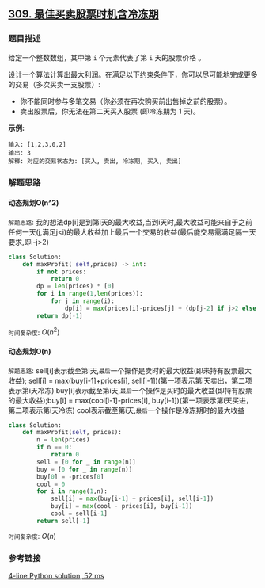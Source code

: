 ## [309. 最佳买卖股票时机含冷冻期](https://leetcode-cn.com/problems/best-time-to-buy-and-sell-stock-with-cooldown/)

### 题目描述

给定一个整数数组，其中第 `i` 个元素代表了第 `i` 天的股票价格 。​

设计一个算法计算出最大利润。在满足以下约束条件下，你可以尽可能地完成更多的交易（多次买卖一支股票）:

* 你不能同时参与多笔交易（你必须在再次购买前出售掉之前的股票）。
* 卖出股票后，你无法在第二天买入股票 (即冷冻期为 1 天)。

**示例:**
```
输入: [1,2,3,0,2]
输出: 3 
解释: 对应的交易状态为: [买入, 卖出, 冷冻期, 买入, 卖出]
```

### 解题思路

#### 动态规划O(n^2)

`解题思路`:  我的想法dp[i]是到第i天的最大收益,当到i天时,最大收益可能来自于之前任何一天(j,满足j<i)的最大收益加上最后一个交易的收益(最后能交易需满足隔一天要求,即i-j>2)

```python
class Solution:
    def maxProfit( self,prices) -> int:
        if not prices:
            return 0
        dp = len(prices) * [0]
        for i in range(1,len(prices)):
            for j in range(i):
                dp[i] = max(prices[i]-prices[j] + (dp[j-2] if j>2 else 0), dp[i-1],dp[i])
        return dp[-1]
```

`时间复杂度`: $O(n^{2})$

#### 动态规划O(n)

`解题思路`:  sell[i]表示截至第i天,`最后`一个操作是卖时的最大收益(即未持有股票最大收益); sell[i] = max(buy[i-1]+prices[i], sell[i-1])(第一项表示第i天卖出，第二项表示第i天冷冻)
buy[i]表示截至第i天,`最后`一个操作是买时的最大收益(即持有股票的最大收益);buy[i] = max(cool[i-1]-prices[i], buy[i-1])(第一项表示第i天买进，第二项表示第i天冷冻)
cool表示截至第i天,`最后`一个操作是冷冻期时的最大收益

```python
class Solution:
    def maxProfit(self, prices):
        n = len(prices)
        if n == 0:
            return 0     
        sell = [0 for _ in range(n)]
        buy = [0 for _ in range(n)]
        buy[0] = -prices[0]
        cool = 0
        for i in range(1,n):
            sell[i] = max(buy[i-1] + prices[i], sell[i-1])
            buy[i] = max(cool - prices[i], buy[i-1])
            cool = sell[i-1]
        return sell[-1]
```

`时间复杂度`: $O(n)$

### 参考链接
[4-line Python solution, 52 ms](https://leetcode.com/problems/best-time-to-buy-and-sell-stock-with-cooldown/discuss/75942/4-line-Python-solution-52-ms) 
